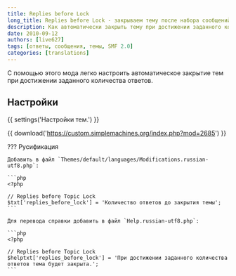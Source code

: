 ```yaml
---
title: Replies before Lock
long_title: Replies before Lock - закрываем тему после набора сообщений
description: Как автоматически закрыть тему при достижении заданного количества ответов в ней.
date: 2010-09-12
authors: [live627]
tags: [ответы, сообщения, темы, SMF 2.0]
categories: [translations]
---
```


С помощью этого мода легко настроить автоматическое закрытие тем при достижении заданного количества ответов.

<!-- more -->

## Настройки

{{ settings('Настройки тем.') }}

{{ download('https://custom.simplemachines.org/index.php?mod=2685') }}

??? Русификация

    Добавить в файл `Themes/default/languages/Modifications.russian-utf8.php`:

    ```php
    <?php

    // Replies before Topic Lock
    $txt['replies_before_lock'] = 'Количество ответов до закрытия темы';
    ```

    Для перевода справки добавить в файл `Help.russian-utf8.php`:

    ```php
    <?php

    // Replies before Topic Lock
    $helptxt['replies_before_lock'] = 'При достижении заданного количества ответов тема будет закрыта.';
    ```
